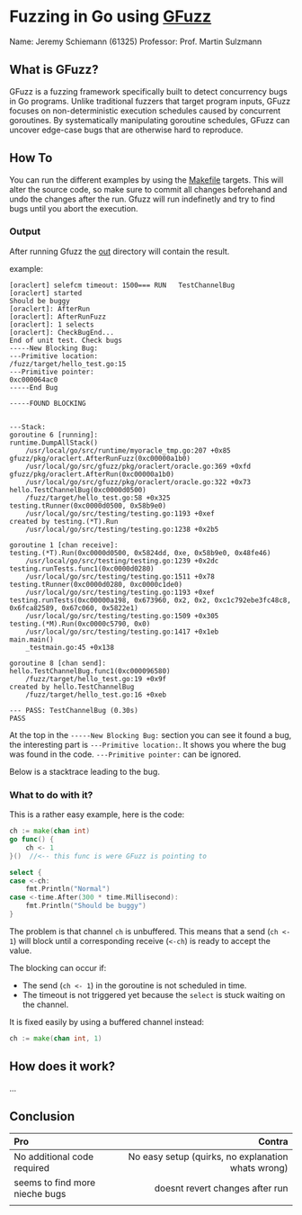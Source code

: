 # Fuzzing in Go using [GFuzz](https://github.com/system-pclub/GFuzz)

Name: Jeremy Schiemann (61325)
Professor: Prof. Martin Sulzmann


## What is GFuzz?

GFuzz is a fuzzing framework specifically built to detect concurrency bugs in Go programs. Unlike traditional fuzzers that target program inputs, GFuzz focuses on non-deterministic execution schedules caused by concurrent goroutines. By systematically manipulating goroutine schedules, GFuzz can uncover edge-case bugs that are otherwise hard to reproduce.


## How To

You can run the different examples by using the [Makefile](/./Makefile) targets.
This will alter the source code, so make sure to commit all changes beforehand and undo the changes after the run.
Gfuzz will run indefinetly and try to find bugs until you abort the execution.

### Output

After running Gfuzz the [out](./out/) directory will contain the result.

example:

```
[oraclert] selefcm timeout: 1500=== RUN   TestChannelBug
[oraclert] started
Should be buggy
[oraclert]: AfterRun
[oraclert]: AfterRunFuzz
[oraclert]: 1 selects
[oraclert]: CheckBugEnd...
End of unit test. Check bugs
-----New Blocking Bug:
---Primitive location:
/fuzz/target/hello_test.go:15
---Primitive pointer:
0xc000064ac0
-----End Bug

-----FOUND BLOCKING


---Stack:
goroutine 6 [running]:
runtime.DumpAllStack()
	/usr/local/go/src/runtime/myoracle_tmp.go:207 +0x85
gfuzz/pkg/oraclert.AfterRunFuzz(0xc00000a1b0)
	/usr/local/go/src/gfuzz/pkg/oraclert/oracle.go:369 +0xfd
gfuzz/pkg/oraclert.AfterRun(0xc00000a1b0)
	/usr/local/go/src/gfuzz/pkg/oraclert/oracle.go:322 +0x73
hello.TestChannelBug(0xc0000d0500)
	/fuzz/target/hello_test.go:58 +0x325
testing.tRunner(0xc0000d0500, 0x58b9e0)
	/usr/local/go/src/testing/testing.go:1193 +0xef
created by testing.(*T).Run
	/usr/local/go/src/testing/testing.go:1238 +0x2b5

goroutine 1 [chan receive]:
testing.(*T).Run(0xc0000d0500, 0x5824dd, 0xe, 0x58b9e0, 0x48fe46)
	/usr/local/go/src/testing/testing.go:1239 +0x2dc
testing.runTests.func1(0xc0000d0280)
	/usr/local/go/src/testing/testing.go:1511 +0x78
testing.tRunner(0xc0000d0280, 0xc0000c1de0)
	/usr/local/go/src/testing/testing.go:1193 +0xef
testing.runTests(0xc00000a198, 0x673960, 0x2, 0x2, 0xc1c792ebe3fc48c8, 0x6fca82589, 0x67c060, 0x5822e1)
	/usr/local/go/src/testing/testing.go:1509 +0x305
testing.(*M).Run(0xc0000c5790, 0x0)
	/usr/local/go/src/testing/testing.go:1417 +0x1eb
main.main()
	_testmain.go:45 +0x138

goroutine 8 [chan send]:
hello.TestChannelBug.func1(0xc000096580)
	/fuzz/target/hello_test.go:19 +0x9f
created by hello.TestChannelBug
	/fuzz/target/hello_test.go:16 +0xeb

--- PASS: TestChannelBug (0.30s)
PASS
```

At the top in the `-----New Blocking Bug:` section you can see it found a bug, the interesting part is `---Primitive location:`. It shows you where the bug was found in the code. `---Primitive pointer:` can be ignored.

Below is a stacktrace leading to the bug.


### What to do with it?

This is a rather easy example, here is the code:

```go
ch := make(chan int)
go func() {
    ch <- 1
}()  //<-- this func is were GFuzz is pointing to

select {
case <-ch:
    fmt.Println("Normal")
case <-time.After(300 * time.Millisecond):
    fmt.Println("Should be buggy")
}
```

The problem is that channel `ch` is unbuffered. This means that a send (`ch <- 1`) will block until a corresponding receive (`<-ch`) is ready to accept the value.

The blocking can occur if:
- The send (`ch <- 1`) in the goroutine is not scheduled in time.
- The timeout is not triggered yet because the `select` is stuck waiting on the channel.

It is fixed easily by using a buffered channel instead:
```go
ch := make(chan int, 1)
```

## How does it work?

...

## Conclusion

| Pro | Contra |
|:---|---:|
|No additional code required | No easy setup (quirks, no explanation whats wrong)  |
| seems to find more nieche bugs | doesnt revert changes after run |
|  |  |